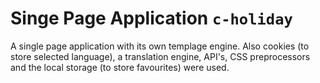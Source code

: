 # Singe Page Application ```c-holiday```

A single page application with its own templage engine. Also cookies (to store selected language), a translation engine, API's, CSS preprocessors and the local storage (to store favourites) were used.
